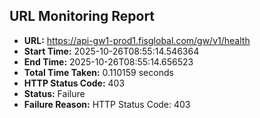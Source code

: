 ## URL Monitoring Report

- **URL:** https://api-gw1-prod1.fisglobal.com/gw/v1/health
- **Start Time:** 2025-10-26T08:55:14.546364
- **End Time:** 2025-10-26T08:55:14.656523
- **Total Time Taken:** 0.110159 seconds
- **HTTP Status Code:** 403
- **Status:** Failure
- **Failure Reason:** HTTP Status Code: 403
